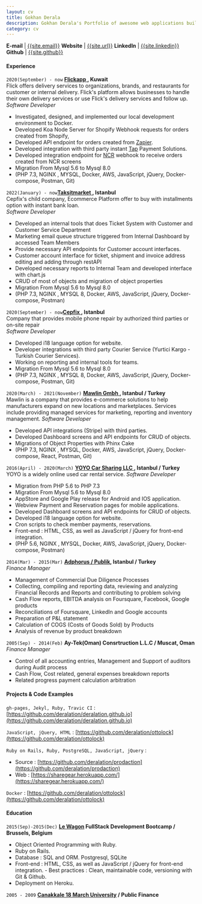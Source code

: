 ```yaml
---
layout: cv
title: Gokhan Derala
description: Gokhan Derala's Portfolio of awesome web applications built with Love, Lean, Agile, PHP and Rails MVC
category: cv
---
```


**E-mail** | [{{site.email}}](mailto:gderala@gmail.com)
**Website** | [{{site.url}}]({{site.url}})
**LinkedIn** | [{{site.linkedin}}]({{site.linkedin}})
**Github** | [{{site.github}}](http://github.com/{{site.github}})

#### Experience

`2020(September) - now`
**[Flickapp ]({{site.flickapp}}), Kuwait** <br />
Flick offers delivery services to organizations, brands, and restaurants for customer or internal delivery. Flick's platform allows businesses to handle their own delivery services or use Flick's delivery services and follow up.<br/>
_Software Developer_

- Investigated, designed, and implemented our local development environment to Docker.
- Developed Koa Node Server for Shopify Webhook requests for orders created from Shopify,
- Developed API endpoint for orders created from [Zapier]({{"https://zapier.com/"}}).
- Developed integration with third party instant [Tap]({{"https://www.tap.company/"}}) Payment Solutions.
- Developed integration endpoint for [NCR]({{"https://www.ncr.com/"}}) webhook to receive orders created from NCR screens
- Migration From Mysql 5.6 to Mysql 8.0
- (PHP 7.3, NGINX , MYSQL, Docker, AWS, JavaScript, jQuery, Docker-compose, Postman, Git)

`2022(January) - now`**[Taksitmarket ]({{site.taksitmarket}}), Istanbul** <br />
Cepfix's child company, Ecommerce Platform offer to buy with installments option with instant bank loan.<br />
_Software Developer_

- Developed an internal tools that does Ticket System with Customer and Customer Service Department
- Marketing email queue structure triggered from Internal Dashboard by accessed Team Members
- Provide necessary API endpoints for Customer account interfaces.
- Customer account interface for ticket, shipment and invoice address editing and adding through restAPI
- Developed necessary reports to Internal Team and developed interface with chart.js
- CRUD of most of objects and migration of object properties
- Migration From Mysql 5.6 to Mysql 8.0
- (PHP 7.3, NGINX , MYSQL 8, Docker, AWS, JavaScript, jQuery, Docker-compose, Postman)

`2020(September) - now`**[Cepfix ]({{site.cepfix}}), Istanbul**<br />
Company that provides mobile phone repair by authorized third parties or on-site repair<br />
_Software Developer_

- Developed i18 language option for website.
- Developer integrations with third party Courier Service (Yurtici Kargo - Turkish Courier Services).
- Working on reporting and internal tools for teams.
- Migration From Mysql 5.6 to Mysql 8.0
- (PHP 7.3, NGINX , MYSQL 8, Docker, AWS, JavaScript, jQuery, Docker-compose, Postman, Git)

`2020(March) - 2021(November)`
**[Mawlin Gmbh ]({{site.mawlin}}), Istanbul / Turkey** <br />
Mawlin is a company that provides e-commerce solutions to help manufacturers expand on new locations and marketplaces. Services include providing managed services for marketing, reporting and inventory management.
_Software Developer_

- Developed API integrations (Stripe) with third parties.
- Developed Dashboard screens and API endpoints for CRUD of objects.
- Migrations of Object Properties with Phinx Cake
- (PHP 7.3, NGINX , MYSQL, Docker, AWS, JavaScript, jQuery, Docker-compose, React, Postman, Git)

`2016(April) - 2020(March)`
**[YOYO Car Sharing LLC ]({{site.yoyo}}), Istanbul / Turkey** <br />
YOYO is a widely online used car rental service.
_Software Developer_

- Migration from PHP 5.6 to PHP 7.3
- Migration From Mysql 5.6 to Mysql 8.0
- AppStore and Google Play release for Android and IOS application.
- Webview Payment and Reservation pages for mobile applications.
- Developed Dashboard screens and API endpoints for CRUD of objects.
- Developed i18 language option for website.
- Cron scripts to check member payments, reservations.
- Front-end : HTML, CSS, as well as JavaScript / jQuery for front-end integration.
- (PHP 5.6, NGINX , MYSQL, Docker, AWS, JavaScript, jQuery, Docker-compose, Postman)

`2014(Mar) - 2015(Mar)`
**[Adphorus / Publik]({{site.adphorus}}), Istanbul / Turkey**<br />
_Finance Manager_

- Management of Commercial Due Diligence Processes
- Collecting, compiling and reporting data, reviewing and analyzing Financial Records and Reports and contributing to problem solving
- Cash Flow reports, EBITDA analysis on Foursquare, Facebook, Google products
- Reconciliations of Foursquare, LinkedIn and Google accounts
- Preparation of P&L statement
- Calculation of COGS (Costs of Goods Sold) by Products
- Analysis of revenue by product breakdown

`2005(Sep) - 2014(Feb)`
**Ay-Tek(Oman) Consrtruction L.L.C / Muscat, Oman**<br />
_Finance Manager_

- Control of all accounting entries, Management and Support of auditors during Audit process
- Cash Flow, Cost related, general expenses breakdown reports
- Related progress payment calculation arbitration

#### Projects & Code Examples

`gh-pages, Jekyl, Ruby, Travic CI` : [https://github.com/deralation/deralation.github.io](https://github.com/deralation/deralation.github.io)

`JavaScript, jQuery, HTML` : [https://github.com/deralation/ottolock](https://github.com/deralation/ottolock)

`Ruby on Rails, Ruby, PostgreSQL, JavaScript, jQuery` :

- Source : [https://github.com/deralation/prodaction](https://github.com/deralation/prodaction)
- Web : [https://sharegear.herokuapp.com/](https://sharegear.herokuapp.com/)

`Docker` : [https://github.com/deralation/ottolock](https://github.com/deralation/ottolock)

#### Education

`2015(Sep)-2015(Dec)`
**[Le Wagon]({{site.lewagon}}) FullStack Development Bootcamp / Brussels, Belgium**

- Object Oriented Programming with Ruby.
- Ruby on Rails.
- Database : SQL and ORM. Postgresql, SQLite
- Front-end : HTML, CSS, as well as JavaScript / jQuery for front-end integration. - Best practices : Clean, maintainable code, versioning with Git & Github.
- Deployment on Heroku.

`2005 - 2009`
**[Canakkale 18 March University](https://www.comu.edu.tr) / Public Finance**
